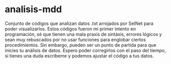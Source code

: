 # analisis-mdd
Conjunto de códigos que analizan datos .txt arrojados por SelNet para poder visualizarlos.
Estos códigos fueron mi primer intento en programación, sé que tienen una mala praxis de sintáxis,
errores lógicos y sean muy rebuscados por no usar funciones para englobar ciertos procedimientos.
Sin embargo, pueden ser un punto de partida para que inicies tu análisis de datos.
Espero poder corregirlos con el paso del tiempo, si tienes una duda escríbeme y podemos ajustar 
el código a tus datos.
